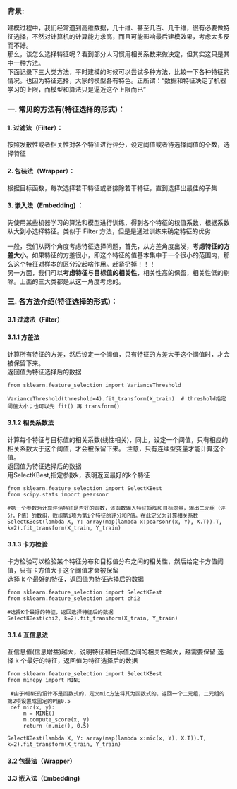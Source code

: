 ### 背景:  
建模过程中，我们经常遇到高维数据，几十维、甚至几百、几千维，很有必要做特征选择，不然对计算机的计算能力求高，而且可能影响最后建模效果，考虑太多反而不好。        
那么，该怎么选择特征呢？看到部分人习惯用相关系数来做决定，但其实这只是其中一种方法。    
下面记录下三大类方法，平时建模的时候可以尝试多种方法，比较一下各种特征的情况。也因为特征选择，大家的模型各有特色。正所谓：“数据和特征决定了机器学习的上限，而模型和算法只是逼近这个上限而已”   

### 一. 常见的方法有(特征选择的形式)：
#### 1. 过滤法（Filter）：
按照发散性或者相关性对各个特征进行评分，设定阈值或者待选择阈值的个数，选择特征
#### 2. 包装法（Wrapper）：
根据目标函数，每次选择若干特征或者排除若干特征，直到选择出最佳的子集
#### 3. 嵌入法（Embedding) ：
先使用某些机器学习的算法和模型进行训练，得到各个特征的权值系数，根据系数从大到小选择特征。类似于 Filter 方法，但是是通过训练来确定特征的优劣
>
一般，我们从两个角度考虑特征选择问题，首先，从方差角度出发，**考虑特征的方差大小**。如果特征的方差很小，即这个特征的值基本集中于一个很小的范围内，那么这个特征对样本的区分没起啥作用。赶紧扔掉！！！     
另一方面，我们可以**考虑特征与目标值的相关性**，相关性高的保留，相关性低的剔除。上面的三大类都是从这一角度考虑的。   
>
### 三. 各方法介绍(特征选择的形式)：
#### 3.1 过滤法（Filter）
#### 3.1.1 方差法
计算所有特征的方差，然后设定一个阈值，只有特征的方差大于这个阈值时，才会被保留下来。   
返回值为特征选择后的数据    
```
from sklearn.feature_selection import VarianceThreshold

VarianceThreshold(threshold=4).fit_transform(X_train)  # threshold指定阈值大小；也可以先 fit() 再 transform()
```
>
#### 3.1.2 相关系数法
计算每个特征与目标值的相关系数(线性相关)，同上，设定一个阈值，只有相应的相关系数大于这个阈值，才会被保留下来。
注意，只有连续型变量才能计算这个值。  
返回值为特征选择后的数据    
用SelectKBest,指定参数k，表明返回最好的k个特征
```
from sklearn.feature_selection import SelectKBest
from scipy.stats import pearsonr

#第一个参数为计算评估特征是否好的函数，该函数输入特征矩阵和目标向量，输出二元组（评分，P值）的数组，数组第i项为第i个特征的评分和P值。在此定义为计算相关系数
SelectKBest(lambda X, Y: array(map(lambda x:pearsonr(x, Y), X.T)).T, k=2).fit_transform(X_train, Y_train)
```
>
#### 3.1.3 卡方检验
卡方检验可以检验某个特征分布和目标值分布之间的相关性，然后给定卡方值阈值，只有卡方值大于这个阈值才会被保留  
选择 k 个最好的特征，返回值为特征选择后的数据    
```
from sklearn.feature_selection import SelectKBest
from sklearn.feature_selection import chi2

#选择K个最好的特征，返回选择特征后的数据
SelectKBest(chi2, k=2).fit_transform(X_train, Y_train)
```
>
#### 3.1.4 互信息法
互信息值(信息增益)越大，说明特征和目标值之间的相关性越大，越需要保留
选择 k 个最好的特征，返回值为特征选择后的数据    
```
from sklearn.feature_selection import SelectKBest
from minepy import MINE
 
 #由于MINE的设计不是函数式的，定义mic方法将其为函数式的，返回一个二元组，二元组的第2项设置成固定的P值0.5
 def mic(x, y):
     m = MINE()
     m.compute_score(x, y)
     return (m.mic(), 0.5)

SelectKBest(lambda X, Y: array(map(lambda x:mic(x, Y), X.T)).T, k=2).fit_transform(X_train, Y_train)
```
>
#### 3.2 包装法（Wrapper）
#### 3.3 嵌入法（Embedding) 





